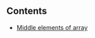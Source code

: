## Contents
- [Middle elements of array](https://github.com/amelia2802/winter-of-contributing/blob/main/C_CPP/Arrays/middleArray.c)
